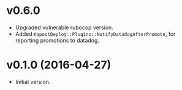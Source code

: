 # v0.6.0

- Upgraded vulnerable rubocop version.
- Added `KapostDeploy::Plugins::NotifyDatadogAfterPromote`, for reporting promotions to datadog.

# v0.1.0 (2016-04-27)

- Initial version.
